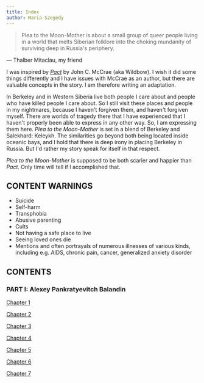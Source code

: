 ```yaml
---
title: Index
author: Maria Szegedy
---
```


> Plea to the Moon-Mother is about a small group of queer people living in a world that melts Siberian folklore into the choking mundanity of surviving deep in Russia's periphery.

— Thalber Mitaclau, my friend

I was inspired by [*Pact*](https://pactwebserial.wordpress.com/) by John C. McCrae (aka Wildbow). I wish it did some things differently and I have issues with McCrae as an author, but there are valuable concepts in the story. I am therefore writing an adaptation. 

In Berkeley and in Western Siberia live both people I care about and people who have killed people I care about. So I still visit these places and people in my nightmares, because I haven't forgiven them, and haven't forgiven myself. There are worlds of tragedy there that I have experienced that I haven't properly been able to express in any other way. So, I am expressing them here. _Plea to the Moon-Mother_ is set in a blend of Berkeley and Salekhard: Keleykh. The similarities go beyond both being located inside oceanic bays, and I hold that there is deep irony in placing Berkeley in Russia. But I'd rather my story speak for itself in that respect.

_Plea to the Moon-Mother_ is supposed to be both scarier and happier than *Pact*. Only time will tell if I accomplished that.

## **CONTENT WARNINGS**
- Suicide
- Self-harm
- Transphobia
- Abusive parenting
- Cults
- Not having a safe place to live
- Seeing loved ones die
- Mentions and often portrayals of numerous illnesses of various kinds, including e.g. AIDS, chronic pain, cancer, generalized anxiety disorder

## **CONTENTS**
### PART I: Alexey Pankratyevitch Balandin

[Chapter 1](story/ch-1.html)

[Chapter 2](story/ch-2.html)

[Chapter 3](story/ch-3.html)

[Chapter 4](story/ch-4.html)

[Chapter 5](story/ch-5.html)

[Chapter 6](story/ch-6.html)

[Chapter 7](story/ch-7.html)
